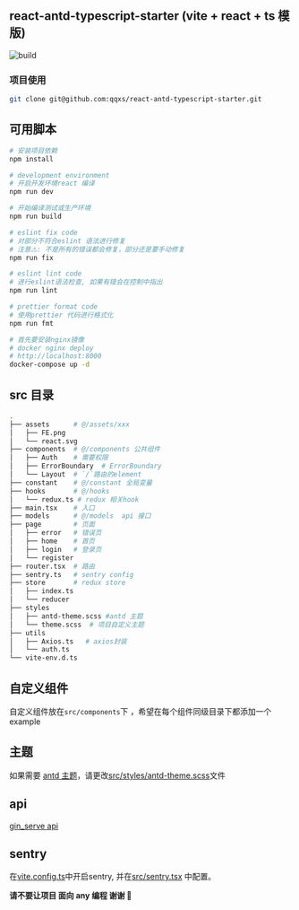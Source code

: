 ## react-antd-typescript-starter (vite + react + ts 模版)

![build](https://github.com/qqxs/react-antd-typescript-starter/workflows/build/badge.svg)

### 项目使用

```sh
git clone git@github.com:qqxs/react-antd-typescript-starter.git
```

## 可用脚本

```sh
# 安装项目依赖
npm install

# development environment
# 开启开发环境react 编译
npm run dev

# 开始编译测试或生产环境
npm run build

# eslint fix code
# 对部分不符合eslint 语法进行修复
# 注意⚠️: 不是所有的错误都会修复，部分还是要手动修复
npm run fix

# eslint lint code
# 进行eslint语法检查, 如果有错会在控制中指出
npm run lint

# prettier format code
# 使用prettier 代码进行格式化
npm run fmt

# 首先要安装nginx镜像
# docker nginx deploy
# http://localhost:8000
docker-compose up -d
```

## src 目录

```bash
.
├── assets      # @/assets/xxx
│   ├── FE.png
│   └── react.svg
├── components  # @/components 公共组件
│   ├── Auth    # 需要权限
│   ├── ErrorBoundary  # ErrorBoundary
│   └── Layout  # `/`路由的element
├── constant    # @/constant 全局变量
├── hooks       # @/hooks
│   └── redux.ts # redux 相关hook
├── main.tsx    # 入口
├── models      # @/models  api 接口 
├── page        # 页面
│   ├── error   # 错误页
│   ├── home    # 首页
│   ├── login   # 登录页
│   └── register
├── router.tsx  # 路由
├── sentry.ts   # sentry config
├── store       # redux store
│   ├── index.ts
│   └── reducer
├── styles 
│   ├── antd-theme.scss #antd 主题
│   └── theme.scss  # 项目自定义主题
├── utils
│   ├── Axios.ts   # axios封装
│   └── auth.ts
└── vite-env.d.ts
```

## 自定义组件

自定义组件放在`src/components`下 ，希望在每个组件同级目录下都添加一个 example


## 主题

如果需要 [antd 主题](https://ant.design/docs/react/customize-theme-cn)，请更改[src/styles/antd-theme.scss](./src/styles/antd-theme.scss)文件


## api

[gin_serve api](https://github.com/freeshineit/gin_serve)

## sentry

在[vite.config.ts](./vite.config.ts)中开启sentry, 并在[src/sentry.tsx](./src/sentry.ts) 中配置。

**请不要让项目 面向 any 编程 谢谢 🙏**
